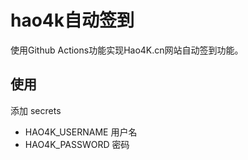 # hao4k自动签到
使用Github Actions功能实现Hao4K.cn网站自动签到功能。

## 使用
添加 secrets
* HAO4K_USERNAME 用户名
* HAO4K_PASSWORD 密码